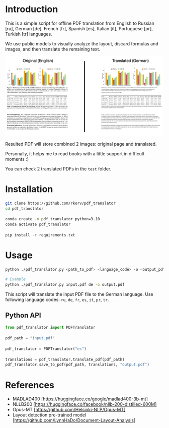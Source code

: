 # Introduction

This is a simple script for offline PDF translation from English to Russian [ru], German [de], French [fr], Spanish [es], Italian [it], Portuguese [pr], Turkish [tr] languages.

We use public models to visually analyze the layout, discard formulas and images, and then translate the remaining text.

![image](./imgs/example.png)


Resulted PDF will store combined 2 images: original page and translated.

Personally, it helps me to read books with a little support in difficult moments :)

You can check 2 translated PDFs in the `test` folder.

# Installation

```bash
git clone https://github.com/rkorv/pdf_translator
cd pdf_translator

conda create -n pdf_translator python=3.10
conda activate pdf_translator

pip install -r requirements.txt
```

# Usage

```bash
python ./pdf_translator.py <path_to_pdf> <language_code> -o <output_pdf>
```

```bash
# Example
python ./pdf_translator.py input.pdf de -o output.pdf
```

This script will translate the input PDF file to the German language.
Use following language codes: `ru`, `de`, `fr`, `es`, `it`, `pr`, `tr`.

## Python API

```python
from pdf_translator import PDFTranslator

pdf_path = "input.pdf"

pdf_translator = PDFTranslator("es")

translations = pdf_translator.translate_pdf(pdf_path)
pdf_translator.save_to_pdf(pdf_path, translations, "output.pdf")
```


# References
- MADLAD400 [https://huggingface.co/google/madlad400-3b-mt]
- NLLB200 [https://huggingface.co/facebook/nllb-200-distilled-600M]
- Opus-MT [https://github.com/Helsinki-NLP/Opus-MT]
- Layout detection pre-trained model [https://github.com/LynnHaDo/Document-Layout-Analysis]

